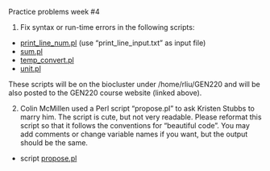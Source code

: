 Practice problems week #4

1. Fix syntax or run-time errors in the following scripts:

* [print_line_num.pl](week4/print_line_num.pl) (use “print_line_input.txt” as input file)
* [sum.pl](week4/sum.pl)
* [temp_convert.pl](week4/temp_convert.pl)
* [unit.pl](week4/unit.pl)

These scripts will be on the biocluster under /home/rliu/GEN220 and
will be also posted to the GEN220 course website (linked above).

2. Colin McMillen used a Perl script “propose.pl” to ask Kristen
Stubbs to marry him. The script is cute, but not very readable. Please
reformat this script so that it follows the conventions for “beautiful
code”. You may add comments or change variable names if you want, but
the output should be the same.

* script [propose.pl](week4/propose.pl) 
